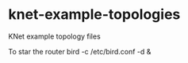 # knet-example-topologies
KNet example topology files

To star the router
bird -c /etc/bird.conf  -d &
